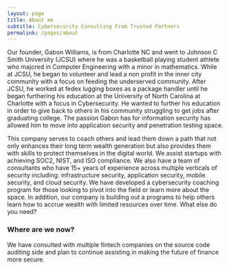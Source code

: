 ```yaml
---
layout: page
title: About me
subtitle: Cybersecurity Consulting From Trusted Partners
permalink: /pages/about
---
```


Our founder, Gabon Williams, is from Charlotte NC and went to Johnson C Smith University (JCSU) where he was a basketball playing student athlete who majored in Computer Engineering with a minor in mathematics. While at JCSU, he began to volunteer and lead a non profit in the inner city community with a focus on feeding the underserved community. After JCSU, he worked at fedex lugging boxes as a package handler until he began furthering his education at the University of North Carolina at Charlotte with a focus in Cybersecurity. He wanted to further his education in order to give back to others in his community struggling to get jobs after graduating college. The passion Gabon has for information security has allowed him to move into application security and penetration testing space.

This company serves to coach others and lead them down a path that not only enhances their long term wealth generation but also provides them with skills to protect themselves in the digital world. We assist startups with achieving SOC2, NIST, and ISO compliance. We also have a team of consultants who have 15+ years of experience across multiple verticals of security including: infrastructure security, application security, mobile security, and cloud security. We have developed a cybersecurity coaching program for those looking to pivot into the field or learn more about the space. In addition, our company is building out a programs to help others learn how to accrue wealth with limited resources over time.
What else do you need?

### Where are we now?

We have consulted with multiple fintech companies on the source code auditing side and plan to continue assisting in making the future of finance more secure.

